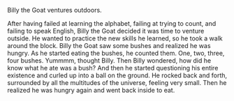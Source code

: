 Billy the Goat ventures outdoors.

After having failed at learning the alphabet, failing at trying to count, and failing to speak English, Billy the Goat decided it was time to venture outside.
He wanted to practice the new skills he learned, so he took a walk around the block.
Billy the Goat saw some bushes and realized he was hungry.
As he started eating the bushes, he counted them.
One, two, three, four bushes.
Yummmm, thought Billy.
Then Billy wondered, how did he know what he ate was a bush?
And then he started questioning his entire existence and curled up into a ball on the ground.
He rocked back and forth, surrounded by all the multitudes of the universe, feeling very small.
Then he realized he was hungry again and went back inside to eat.